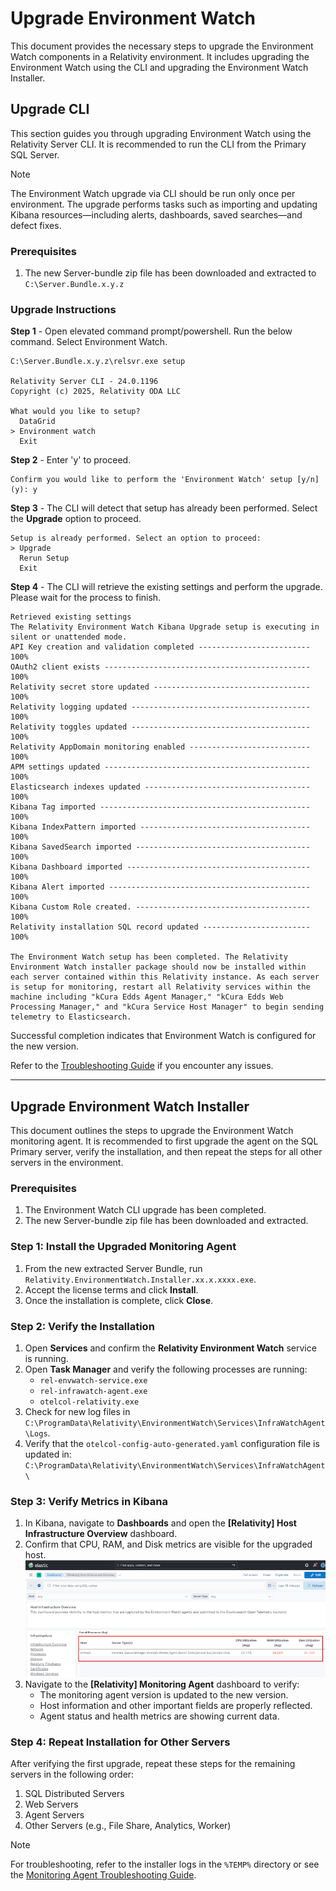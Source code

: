 # Upgrade Environment Watch

This document provides the necessary steps to upgrade the Environment Watch components in a Relativity environment. It includes upgrading the Environment Watch using the CLI and upgrading the Environment Watch Installer.

## Upgrade CLI

This section guides you through upgrading Environment Watch using the Relativity Server CLI. It is recommended to run the CLI from the Primary SQL Server.

> [!NOTE]
> The Environment Watch upgrade via CLI should be run only once per environment. The upgrade performs tasks such as importing and updating Kibana resources—including alerts, dashboards, saved searches—and defect fixes.

### Prerequisites

1. The new Server-bundle zip file has been downloaded and extracted to `C:\Server.Bundle.x.y.z`

### Upgrade Instructions

**Step 1** - Open elevated command prompt/powershell. Run the below command. Select Environment Watch.

```
C:\Server.Bundle.x.y.z\relsvr.exe setup

Relativity Server CLI - 24.0.1196
Copyright (c) 2025, Relativity ODA LLC

What would you like to setup?
  DataGrid
> Environment watch
  Exit
```

**Step 2** - Enter 'y' to proceed.
```
Confirm you would like to perform the 'Environment Watch' setup [y/n] (y): y
```

**Step 3** - The CLI will detect that setup has already been performed. Select the **Upgrade** option to proceed.

```
Setup is already performed. Select an option to proceed:
> Upgrade
  Rerun Setup
  Exit
```

**Step 4** - The CLI will retrieve the existing settings and perform the upgrade. Please wait for the process to finish.

```
Retrieved existing settings
The Relativity Environment Watch Kibana Upgrade setup is executing in silent or unattended mode.
API Key creation and validation completed ------------------------- 100%
OAuth2 client exists ---------------------------------------------- 100%
Relativity secret store updated ----------------------------------- 100%
Relativity logging updated ---------------------------------------- 100%
Relativity toggles updated ---------------------------------------- 100%
Relativity AppDomain monitoring enabled --------------------------- 100%
APM settings updated ---------------------------------------------- 100%
Elasticsearch indexes updated ------------------------------------- 100%
Kibana Tag imported ----------------------------------------------- 100%
Kibana IndexPattern imported -------------------------------------- 100%
Kibana SavedSearch imported --------------------------------------- 100%
Kibana Dashboard imported ----------------------------------------- 100%
Kibana Alert imported --------------------------------------------- 100%
Kibana Custom Role created. --------------------------------------- 100%
Relativity installation SQL record updated ------------------------ 100%

The Environment Watch setup has been completed. The Relativity Environment Watch installer package should now be installed within each server contained within this Relativity instance. As each server is setup for monitoring, restart all Relativity services within the machine including "kCura Edds Agent Manager," "kCura Edds Web Processing Manager," and "kCura Service Host Manager" to begin sending telemetry to Elasticsearch.
```

Successful completion indicates that Environment Watch is configured for the new version.

Refer to the [Troubleshooting Guide](troubleshooting/relativity-server-cli.md) if you encounter any issues.

---

## Upgrade Environment Watch Installer

This document outlines the steps to upgrade the Environment Watch monitoring agent. It is recommended to first upgrade the agent on the SQL Primary server, verify the installation, and then repeat the steps for all other servers in the environment.

### Prerequisites

1. The Environment Watch CLI upgrade has been completed.
2. The new Server-bundle zip file has been downloaded and extracted.

### Step 1: Install the Upgraded Monitoring Agent

1.  From the new extracted Server Bundle, run `Relativity.EnvironmentWatch.Installer.xx.x.xxxx.exe`.
2.  Accept the license terms and click **Install**.
3.  Once the installation is complete, click **Close**.

### Step 2: Verify the Installation

1.  Open **Services** and confirm the **Relativity Environment Watch** service is running.
2.  Open **Task Manager** and verify the following processes are running:
    *   `rel-envwatch-service.exe`
    *   `rel-infrawatch-agent.exe`
    *   `otelcol-relativity.exe`
3.  Check for new log files in `C:\ProgramData\Relativity\EnvironmentWatch\Services\InfraWatchAgent\Logs`.
4.  Verify that the `otelcol-config-auto-generated.yaml` configuration file is updated in:
    `C:\ProgramData\Relativity\EnvironmentWatch\Services\InfraWatchAgent\`

### Step 3: Verify Metrics in Kibana

1.  In Kibana, navigate to **Dashboards** and open the **[Relativity] Host Infrastructure Overview** dashboard.
2.  Confirm that CPU, RAM, and Disk metrics are visible for the upgraded host.
    ![Host metrics visible in Kibana](../resources/Installer_hostmetric.png)
3.  Navigate to the **[Relativity] Monitoring Agent** dashboard to verify:
    - The monitoring agent version is updated to the new version.
    - Host information and other important fields are properly reflected.
    - Agent status and health metrics are showing current data.

### Step 4: Repeat Installation for Other Servers

After verifying the first upgrade, repeat these steps for the remaining servers in the following order:
1.  SQL Distributed Servers
2.  Web Servers
3.  Agent Servers
4.  Other Servers (e.g., File Share, Analytics, Worker)

> [!NOTE]
> For troubleshooting, refer to the installer logs in the `%TEMP%` directory or see the [Monitoring Agent Troubleshooting Guide](troubleshooting/monitoring-agent-and-otel-collector.md).

